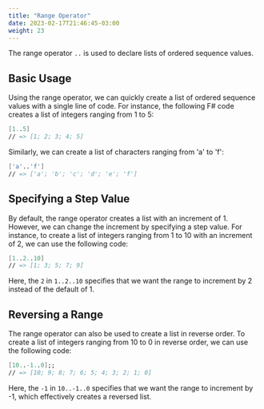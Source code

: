 ```yaml
---
title: "Range Operator"
date: 2023-02-17T21:46:45-03:00
weight: 23
---
```


The range operator `..` is used to declare lists of ordered sequence values.

## Basic Usage

Using the range operator, we can quickly create a list of ordered sequence values with a single line of code. For instance, the following F# code creates a list of integers ranging from 1 to 5:

```fsharp
[1..5]
// => [1; 2; 3; 4; 5]
```

Similarly, we can create a list of characters ranging from 'a' to 'f':

```fsharp
['a'..'f']
// => ['a'; 'b'; 'c'; 'd'; 'e'; 'f']
```

## Specifying a Step Value

By default, the range operator creates a list with an increment of 1. However, we can change the increment by specifying a step value. For instance, to create a list of integers ranging from 1 to 10 with an increment of 2, we can use the following code:

```fsharp
[1..2..10]
// => [1; 3; 5; 7; 9]
```

Here, the `2` in `1..2..10` specifies that we want the range to increment by 2 instead of the default of 1.

## Reversing a Range

The range operator can also be used to create a list in reverse order. To create a list of integers ranging from 10 to 0 in reverse order, we can use the following code:

```fsharp
[10..-1..0];;
// => [10; 9; 8; 7; 6; 5; 4; 3; 2; 1; 0]
```

Here, the `-1` in `10..-1..0` specifies that we want the range to increment by -1, which effectively creates a reversed list.

